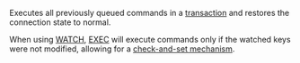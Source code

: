 Executes all previously queued commands in a [transaction][tt] and restores the
connection state to normal.

[tt]: /topics/transactions

When using [WATCH](/commands/watch), [EXEC](/commands/exec) will execute commands only if the watched keys were
not modified, allowing for a [check-and-set mechanism][ttc].

[ttc]: /topics/transactions#cas

